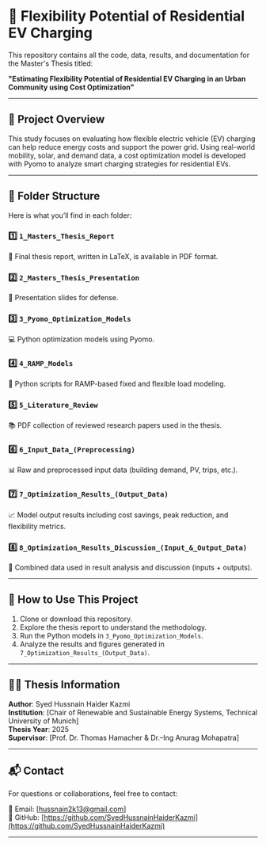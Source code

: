 # 🚗 Flexibility Potential of Residential EV Charging

This repository contains all the code, data, results, and documentation for the Master's Thesis titled:

**"Estimating Flexibility Potential of Residential EV Charging in an Urban Community using Cost Optimization"**

---

## 📘 Project Overview

This study focuses on evaluating how flexible electric vehicle (EV) charging can help reduce energy costs and support the power grid. Using real-world mobility, solar, and demand data, a cost optimization model is developed with Pyomo to analyze smart charging strategies for residential EVs.

---

## 📂 Folder Structure

Here is what you’ll find in each folder:

### 1️⃣ `1_Masters_Thesis_Report`
📄 Final thesis report, written in LaTeX, is available in PDF format.

### 2️⃣ `2_Masters_Thesis_Presentation`
🎤 Presentation slides for defense.

### 3️⃣ `3_Pyomo_Optimization_Models`
💻 Python optimization models using Pyomo.

### 4️⃣ `4_RAMP_Models`
🔧 Python scripts for RAMP-based fixed and flexible load modeling.

### 5️⃣ `5_Literature_Review`
📚 PDF collection of reviewed research papers used in the thesis.

### 6️⃣ `6_Input_Data_(Preprocessing)`
📊 Raw and preprocessed input data (building demand, PV, trips, etc.).

### 7️⃣ `7_Optimization_Results_(Output_Data)`
📈 Model output results including cost savings, peak reduction, and flexibility metrics.

### 8️⃣ `8_Optimization_Results_Discussion_(Input_&_Output_Data)`
🧩 Combined data used in result analysis and discussion (inputs + outputs).

---

## 🚀 How to Use This Project

1. Clone or download this repository.
2. Explore the thesis report to understand the methodology.
3. Run the Python models in `3_Pyomo_Optimization_Models`.
4. Analyze the results and figures generated in `7_Optimization_Results_(Output_Data)`.

---

## 🧑‍🎓 Thesis Information

**Author**: Syed Hussnain Haider Kazmi  
**Institution**: [Chair of Renewable and Sustainable Energy Systems, Technical University of Munich]  
**Thesis Year**: 2025  
**Supervisor**: [Prof. Dr. Thomas Hamacher & Dr.–Ing Anurag Mohapatra]

---

## 📬 Contact

For questions or collaborations, feel free to contact:

📧 Email: [hussnain2k13@gmail.com]  
🔗 GitHub: [https://github.com/SyedHussnainHaiderKazmi](https://github.com/SyedHussnainHaiderKazmi)

---

